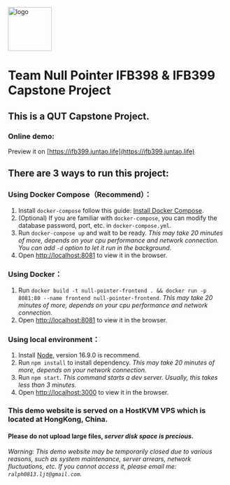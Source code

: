 <p>
    <img alt="logo" src="https://minio.juntao.life/ifb399/test/np_full.png" style="height: 100px;">
</p>

# Team Null Pointer IFB398 & IFB399 Capstone Project

## This is a QUT Capstone Project.

### Online demo:

Preview it on [https://ifb399.juntao.life](https://ifb399.juntao.life)

## There are 3 ways to run this project:

### Using Docker Compose（Recommend）：
1. Install `docker-compose` follow this guide: [Install Docker Compose](https://docs.docker.com/compose/install/).
2. (Optional) If you are familiar with `docker-compose`, you can modify the database password, port, etc.
   in `docker-compose.yml`.
3. Run `docker-compose up` and wait to be ready. _This may take 20 minutes of more, depends on your cpu performance and
   network connection. You can add `-d` option to let it run in the background._
4. Open [http://localhost:8081](http://localhost) to view it in the browser.

### Using Docker：
1. Run `docker build -t null-pointer-frontend . && docker run -p 8081:80 --name frontend null-pointer-frontend`. _This
   may take 20 minutes of more, depends on your cpu performance and network connection._
2. Open [http://localhost:8081](http://localhost) to view it in the browser.

### Using local environment：
1. Install [Node](https://nodejs.org/en/download/), version 16.9.0 is recommend.
2. Run `npm install` to install dependency. _This may take 20 minutes of more, depends on your network connection._
3. Run `npm start`. _This command starts a dev server. Usually, this takes less than 3 minutes._
4. Open [http://localhost:3000](http://localhost:3000) to view it in the browser.

### This demo website is served on a HostKVM VPS which is located at **HongKong, China**.

#### Please do not upload large files, _server disk space is precious_.

_Warning: This demo website may be temporarily closed due to various reasons, such as system maintenance, server
arrears, network fluctuations, etc. If you cannot access it, please email me: `ralph0813.ljt@gmail.com`._
